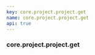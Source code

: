 ```yaml
---
key: core.project.project.get
name: core.project.project.get
api: true
---
```


### core.project.project.get

